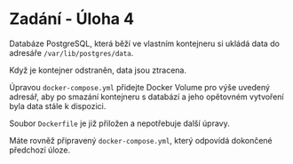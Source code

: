 # Zadání - Úloha 4

Databáze PostgreSQL, která běží ve vlastním kontejneru si ukládá data do adresáře `/var/lib/postgres/data`.

Když je kontejner odstraněn, data jsou ztracena.

Úpravou `docker-compose.yml` přidejte Docker Volume pro výše uvedený adresář, aby po smazání kontejneru s databází a jeho opětovném vytvoření byla data stále k dispozici.

Soubor `Dockerfile` je již přiložen a nepotřebuje další úpravy.

Máte rovněž připravený `docker-compose.yml`, který odpovídá dokončené předchozí úloze.
